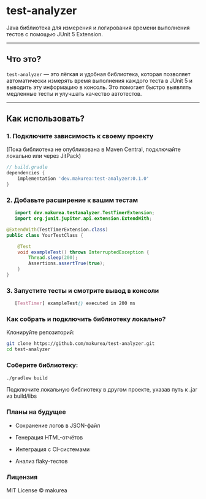 # test-analyzer

Java библиотека для измерения и логирования времени выполнения тестов с помощью JUnit 5 Extension.

---

## Что это?

`test-analyzer` — это лёгкая и удобная библиотека, которая позволяет автоматически измерять время выполнения каждого теста в JUnit 5 и выводить эту информацию в консоль. Это помогает быстро выявлять медленные тесты и улучшать качество автотестов.

---

## Как использовать?

### 1. Подключите зависимость к своему проекту

(Пока библиотека не опубликована в Maven Central, подключайте локально или через JitPack)

```groovy
// build.gradle
dependencies {
    implementation 'dev.makurea:test-analyzer:0.1.0'
}
```
### 2. Добавьте расширение к вашим тестам
```java
   import dev.makurea.testanalyzer.TestTimerExtension;
   import org.junit.jupiter.api.extension.ExtendWith;

@ExtendWith(TestTimerExtension.class)
public class YourTestClass {

    @Test
    void exampleTest() throws InterruptedException {
        Thread.sleep(200);
        Assertions.assertTrue(true);
    }
}
```

### 3. Запустите тесты и смотрите вывод в консоли
```scss
   [TestTimer] exampleTest() executed in 200 ms
```

###  Как собрать и подключить библиотеку локально?
   Клонируйте репозиторий:

```bash
git clone https://github.com/makurea/test-analyzer.git
cd test-analyzer
```

### Соберите библиотеку:
```bash
./gradlew build
```
Подключите локальную библиотеку в другом проекте, указав путь к .jar из build/libs

### Планы на будущее

 - Сохранение логов в JSON-файл

 - Генерация HTML-отчётов

 - Интеграция с CI-системами

 - Анализ flaky-тестов

### Лицензия
MIT License © makurea

